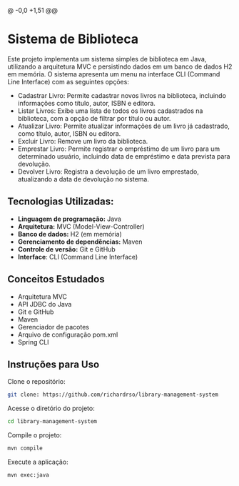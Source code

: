 @ -0,0 +1,51 @@

# Sistema de Biblioteca

Este projeto implementa um sistema simples de biblioteca em Java, utilizando a arquitetura MVC e persistindo dados em um banco de dados H2 em memória. O sistema apresenta um menu na interface CLI (Command Line Interface) com as seguintes opções:

- Cadastrar Livro: Permite cadastrar novos livros na biblioteca, incluindo informações como título, autor, ISBN e editora.
- Listar Livros: Exibe uma lista de todos os livros cadastrados na biblioteca, com a opção de filtrar por título ou autor.
- Atualizar Livro: Permite atualizar informações de um livro já cadastrado, como título, autor, ISBN ou editora.
- Excluir Livro: Remove um livro da biblioteca.
- Emprestar Livro: Permite registrar o empréstimo de um livro para um determinado usuário, incluindo data de empréstimo e data prevista para devolução.
- Devolver Livro: Registra a devolução de um livro emprestado, atualizando a data de devolução no sistema.




## Tecnologias Utilizadas:

- **Linguagem de programação:** Java
- **Arquitetura:** MVC (Model-View-Controller)
- **Banco de dados:** H2 (em memória)
- **Gerenciamento de dependências:** Maven
- **Controle de versão:** Git e GitHub
- **Interface**: CLI (Command Line Interface)


## Conceitos Estudados
- Arquitetura MVC
- API JDBC do Java
- Git e GitHub
- Maven
- Gerenciador de pacotes
- Arquivo de configuração pom.xml
- Spring CLI
## Instruções para Uso
Clone o repositório:
```Bash
git clone: https://github.com/richardrso/library-management-system
```
Acesse o diretório do projeto:
```Bash
cd library-management-system
```
Compile o projeto:
```Bash
mvn compile
```
Execute a aplicação:
```Bash
mvn exec:java
```
